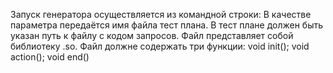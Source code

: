 Запуск генератора осуществляется из командной строки:
В качестве параметра передаётся имя файла тест плана.
В тест плане должен быть указан путь к файлу с кодом запросов. Файл представляет собой библиотеку .so. 
Файл должне содержать три функции: void init(); void action(); void end()
